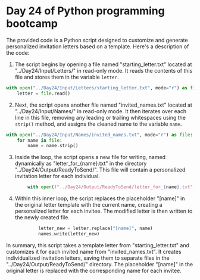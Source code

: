 # Day 24 of Python programming bootcamp

The provided code is a Python script designed to customize and generate personalized invitation letters based on a template. Here's a description of the code:

1. The script begins by opening a file named "starting_letter.txt" located at "../Day24/Input/Letters/" in read-only mode. It reads the contents of this file and stores them in the variable `letter`.

```python
with open("../Day24/Input/Letters/starting_letter.txt", mode="r") as file:
    letter = file.read()
```

2. Next, the script opens another file named "invited_names.txt" located at "../Day24/Input/Names/" in read-only mode. It then iterates over each line in this file, removing any leading or trailing whitespaces using the `strip()` method, and assigns the cleaned name to the variable `name`.

```python
with open("../Day24/Input/Names/invited_names.txt", mode="r") as file:
    for name in file:
        name = name.strip()
```

3. Inside the loop, the script opens a new file for writing, named dynamically as "letter_for_{name}.txt" in the directory "../Day24/Output/ReadyToSend/". This file will contain a personalized invitation letter for each individual.

```python
        with open(f"../Day24/Output/ReadyToSend/letter_for_{name}.txt", mode="w") as names:
```

4. Within this inner loop, the script replaces the placeholder "[name]" in the original letter template with the current name, creating a personalized letter for each invitee. The modified letter is then written to the newly created file.

```python
            letter_new = letter.replace("[name]", name)
            names.write(letter_new)
```

In summary, this script takes a template letter from "starting_letter.txt" and customizes it for each invited name from "invited_names.txt". It creates individualized invitation letters, saving them to separate files in the "../Day24/Output/ReadyToSend/" directory. The placeholder "[name]" in the original letter is replaced with the corresponding name for each invitee.